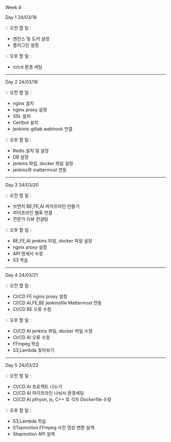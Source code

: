 Week 4

Day 1
24/03/18
 
:bulb: 오전 할 일 : 

- 젠킨스 및 도커 설정
- 플러그인 설정


:bulb: 오후 할 일 : 

- ci/cd 환경 세팅

------------------------------------------------------------------------------------------

Day 2
24/03/19
 
:bulb: 오전 할 일 : 

- nginx 설치 
- nginx proxy 설정
- SSL 설치
- Certbot 설치
- jenkinis-gitlab webhook 연결


:bulb: 오후 할 일 : 

- Redis 설치 및 설정
- DB 설정
- jenkins 파일, docker 파일 설정
- jenkins와 mattermost 연동

------------------------------------------------------------------------------------------

Day 3
24/03/20
 
:bulb: 오전 할 일 : 

- 브랜치 BE,FE,AI 파이프라인 만들기
- 파이프라인 웹훅 연결
- 전문가 리뷰 컨설팅


:bulb: 오후 할 일 : 

- BE,FE,AI jenkins 파일, docker 파일 설정
- nginx proxy 설정
- API 명세서 수정
- S3 학습

------------------------------------------------------------------------------------------

Day 4
24/03/21
 
:bulb: 오전 할 일 : 

- CI/CD FE nginx proxy 설정
- CI/CD AI,FE,BE jenkinsfile Mattermost 연동
- CI/CD BE 오류 수정 


:bulb: 오후 할 일 : 

- CI/CD AI jenkins 파일, docker 파일 수정
- CI/CD AI 오류 수정 
- FFmpeg 학습
- S3,Lambda 찾아보기

------------------------------------------------------------------------------------------

Day 5
24/03/22
 
:bulb: 오전 할 일 : 

- CI/CD AI 프로젝트 나누기
- CI/CD AI 파이프라인 나눠서 환경세팅
- CI/CD AI pthyon, js, C++ 로 각자 Dockerfile 수정


:bulb: 오후 할 일 : 

- S3,Lambda 학습
- STopmotion FFmpeg 사진 영상 변환 설계
- Stopmotion API 설계



